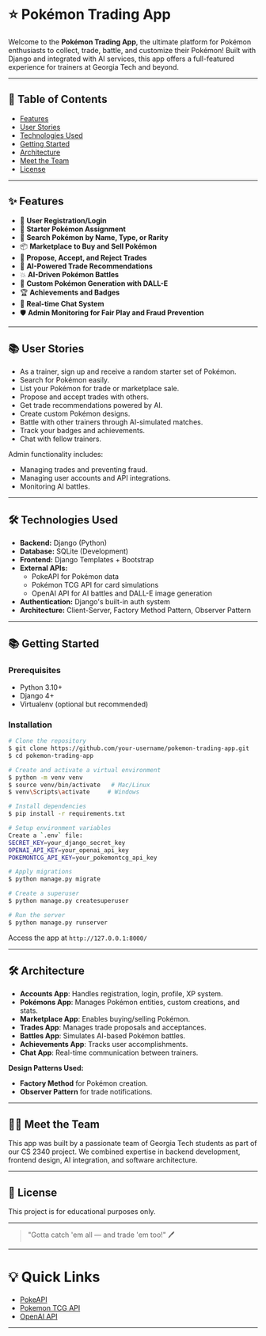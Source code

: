 # ⭐ Pokémon Trading App

Welcome to the **Pokémon Trading App**, the ultimate platform for Pokémon enthusiasts to collect, trade, battle, and customize their Pokémon! Built with Django and integrated with AI services, this app offers a full-featured experience for trainers at Georgia Tech and beyond.

---

## 📖 Table of Contents
- [Features](#features)
- [User Stories](#user-stories)
- [Technologies Used](#technologies-used)
- [Getting Started](#getting-started)
- [Architecture](#architecture)
- [Meet the Team](#meet-the-team)
- [License](#license)

---

## ✨ Features
- 👤 **User Registration/Login**
- 🔀 **Starter Pokémon Assignment**
- 🔎 **Search Pokémon by Name, Type, or Rarity**
- 📦 **Marketplace to Buy and Sell Pokémon**
- 🤝 **Propose, Accept, and Reject Trades**
- 🧠 **AI-Powered Trade Recommendations**
- 💥 **AI-Driven Pokémon Battles**
- 🎨 **Custom Pokémon Generation with DALL-E**
- 🏆 **Achievements and Badges**
- 💬 **Real-time Chat System**
- 🛡️ **Admin Monitoring for Fair Play and Fraud Prevention**

---

## 📚 User Stories
- As a trainer, sign up and receive a random starter set of Pokémon.
- Search for Pokémon easily.
- List your Pokémon for trade or marketplace sale.
- Propose and accept trades with others.
- Get trade recommendations powered by AI.
- Create custom Pokémon designs.
- Battle with other trainers through AI-simulated matches.
- Track your badges and achievements.
- Chat with fellow trainers.

Admin functionality includes:
- Managing trades and preventing fraud.
- Managing user accounts and API integrations.
- Monitoring AI battles.

---

## 🛠 Technologies Used
- **Backend:** Django (Python)
- **Database:** SQLite (Development)
- **Frontend:** Django Templates + Bootstrap
- **External APIs:**
  - PokeAPI for Pokémon data
  - Pokémon TCG API for card simulations
  - OpenAI API for AI battles and DALL-E image generation
- **Authentication:** Django's built-in auth system
- **Architecture:** Client-Server, Factory Method Pattern, Observer Pattern

---

## 📚 Getting Started

### Prerequisites
- Python 3.10+
- Django 4+
- Virtualenv (optional but recommended)

### Installation

```bash
# Clone the repository
$ git clone https://github.com/your-username/pokemon-trading-app.git
$ cd pokemon-trading-app

# Create and activate a virtual environment
$ python -m venv venv
$ source venv/bin/activate   # Mac/Linux
$ venv\Scripts\activate     # Windows

# Install dependencies
$ pip install -r requirements.txt

# Setup environment variables
Create a `.env` file:
SECRET_KEY=your_django_secret_key
OPENAI_API_KEY=your_openai_api_key
POKEMONTCG_API_KEY=your_pokemontcg_api_key

# Apply migrations
$ python manage.py migrate

# Create a superuser
$ python manage.py createsuperuser

# Run the server
$ python manage.py runserver
```

Access the app at `http://127.0.0.1:8000/`

---

## 🛠️ Architecture
- **Accounts App**: Handles registration, login, profile, XP system.
- **Pokémons App**: Manages Pokémon entities, custom creations, and stats.
- **Marketplace App**: Enables buying/selling Pokémon.
- **Trades App**: Manages trade proposals and acceptances.
- **Battles App**: Simulates AI-based Pokémon battles.
- **Achievements App**: Tracks user accomplishments.
- **Chat App**: Real-time communication between trainers.

**Design Patterns Used:**
- **Factory Method** for Pokémon creation.
- **Observer Pattern** for trade notifications.

---

## 👨‍💻 Meet the Team
This app was built by a passionate team of Georgia Tech students as part of our CS 2340 project. We combined expertise in backend development, frontend design, AI integration, and software architecture.

---

## 📅 License
This project is for educational purposes only.

---

> "Gotta catch 'em all — and trade 'em too!" 🖊️

---

# 💡 Quick Links
- [PokeAPI](https://pokeapi.co/)
- [Pokemon TCG API](https://pokemontcg.io/)
- [OpenAI API](https://platform.openai.com/)

---
